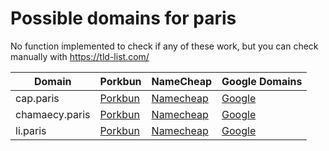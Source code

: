# Possible domains for paris

No function implemented to check if any of these work, but you can check manually with https://tld-list.com/

| Domain | Porkbun | NameCheap | Google Domains |
|---|---|---|---|
| cap.paris | [Porkbun](https://porkbun.com/checkout/search?prb=e814663da1&tlds=&idnLanguage=&search=search&q=cap.paris) | [Namecheap](https://www.namecheap.com/domains/registration/results/?domain=cap.paris) | [Google](https://domains.google.com/registrar/search?searchTerm=cap.paris) |
| chamaecy.paris | [Porkbun](https://porkbun.com/checkout/search?prb=e814663da1&tlds=&idnLanguage=&search=search&q=chamaecy.paris) | [Namecheap](https://www.namecheap.com/domains/registration/results/?domain=chamaecy.paris) | [Google](https://domains.google.com/registrar/search?searchTerm=chamaecy.paris) |
| li.paris | [Porkbun](https://porkbun.com/checkout/search?prb=e814663da1&tlds=&idnLanguage=&search=search&q=li.paris) | [Namecheap](https://www.namecheap.com/domains/registration/results/?domain=li.paris) | [Google](https://domains.google.com/registrar/search?searchTerm=li.paris) |
